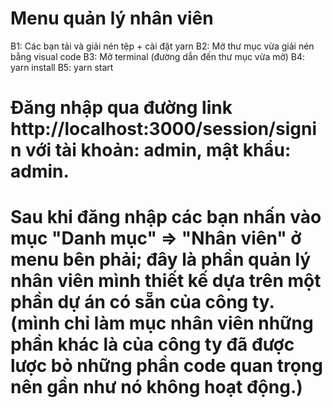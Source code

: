 # Menu quản lý nhân viên


B1: Các bạn tải và giải nén tệp + cài đặt yarn
B2: Mở thư mục vừa giải nén bằng visual code
B3: Mở terminal (đường dẫn đến thư mục vừa mở)
B4: yarn install
B5: yarn start


# Đăng nhập qua đường link http://localhost:3000/session/signin với tài khoản: admin, mật khẩu: admin.
# Sau khi đăng nhập các bạn nhấn vào mục "Danh mục" => "Nhân viên" ở menu bên phải; đây là phần quản lý nhân viên mình thiết kế dựa trên một phần dự án có sẵn của công ty. (mình chỉ làm mục nhân viên những phần khác là của công ty đã được lược bỏ những phần code quan trọng nên gần như nó không hoạt động.)
